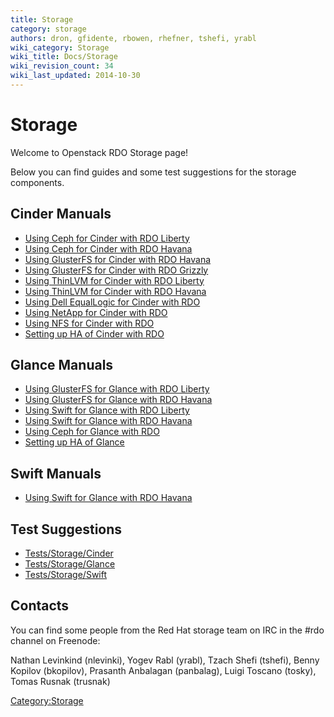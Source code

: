 ```yaml
---
title: Storage
category: storage
authors: dron, gfidente, rbowen, rhefner, tshefi, yrabl
wiki_category: Storage
wiki_title: Docs/Storage
wiki_revision_count: 34
wiki_last_updated: 2014-10-30
---
```


# Storage

Welcome to Openstack RDO Storage page!

Below you can find guides and some test suggestions for the storage components.

## Cinder Manuals

*   [Using Ceph for Cinder with RDO Liberty](storage/Cinder/Liberty/using-ceph-for-cinder-with-rdo-liberty.html.md)
*   [Using Ceph for Cinder with RDO Havana](storage/Cinder/Havana/using-ceph-for-cinder-with-rdo-havana.html.md)
*   [Using GlusterFS for Cinder with RDO Havana](storage/Cinder/Havana/using-glusterfs-for-cinder-with-rdo-havana.html.md)
*   [Using GlusterFS for Cinder with RDO Grizzly](http://www.gluster.org/community/documentation/index.php/GlusterFS_Cinder)
*   [Using ThinLVM for Cinder with RDO Liberty](storage/Cinder/Liberty/using-thinlvm-for-cinder-with-rdo-liberty.html.md)
*   [Using ThinLVM for Cinder with RDO Havana](storage/Cinder/Havana/using-thinlvm-for-cinder-with-rdo-havana.html.md)
*   [Using Dell EqualLogic for Cinder with RDO](storage/using-dell-equallogic-for-cinder-with-rdo.html.md)
*   [Using NetApp for Cinder with RDO](storage/using-netapp-for-cinder-with-rdo.html.md)
*   [Using NFS for Cinder with RDO](storage/using-nfs-for-cinder-with-rdo.html.md)
*   [Setting up HA of Cinder with RDO](storage/setting-up-ha-of-cinder.html.md)

## Glance Manuals

*   [Using GlusterFS for Glance with RDO Liberty](storage/Glance/Liberty/using-glusterfs-for-glance-with-rdo-liberty.html.md)
*   [Using GlusterFS for Glance with RDO Havana](storage/Glance/Havana/using-glusterfs-for-glance-with-rdo-havana.html.md)
*   [Using Swift for Glance with RDO Liberty](storage/Glance/Liberty/using-swift-for-glance-with-rdo-liberty.html.md)
*   [Using Swift for Glance with RDO Havana](storage/Glance/Havana/using-swift-for-glance-with-rdo-havana.html.md)
*   [Using Ceph for Glance with RDO](storage/Glance/using-ceph-for-glance-with-rdo.html.md)
*   [Setting up HA of Glance](storage/Glance/setting-up-ha-of-glance.html.md)

## Swift Manuals

*   [Using Swift for Glance with RDO Havana](storage/Swift/Havana/using-swift-for-glance-with-rdo-havana.html.md)

## Test Suggestions

*   [Tests/Storage/Cinder](Tests/Storage/Cinder)
*   [Tests/Storage/Glance](Tests/Storage/Glance)
*   [Tests/Storage/Swift](Tests/Storage/Swift)

## Contacts

You can find some people from the Red Hat storage team on IRC in the #rdo channel on Freenode:

Nathan Levinkind (nlevinki), Yogev Rabl (yrabl), Tzach Shefi (tshefi), Benny Kopilov (bkopilov), Prasanth Anbalagan (panbalag), Luigi Toscano (tosky), Tomas Rusnak (trusnak)

<Category:Storage>
